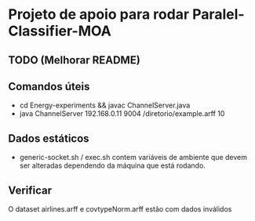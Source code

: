 # Projeto de apoio para rodar Paralel-Classifier-MOA

## TODO (Melhorar README)

## Comandos úteis

- cd Energy-experiments && javac ChannelServer.java
- java ChannelServer 192.168.0.11 9004 /diretorio/example.arff 10

## Dados estáticos

- generic-socket.sh / exec.sh contem variáveis de ambiente que devem ser alteradas dependendo da máquina que está rodando.

## Verificar

O dataset airlines.arff e covtypeNorm.arff estão com dados inválidos